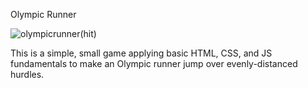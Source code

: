﻿Olympic Runner

 ![olympicrunner(hit)](https://github.com/Lanestuartbuckler/Olympic-Runner/assets/141290331/8c09b9ec-8c48-49f5-9604-ec40e3841b5c)

This is a simple, small game applying basic HTML, CSS, and JS fundamentals to make an Olympic runner jump over evenly-distanced hurdles.
